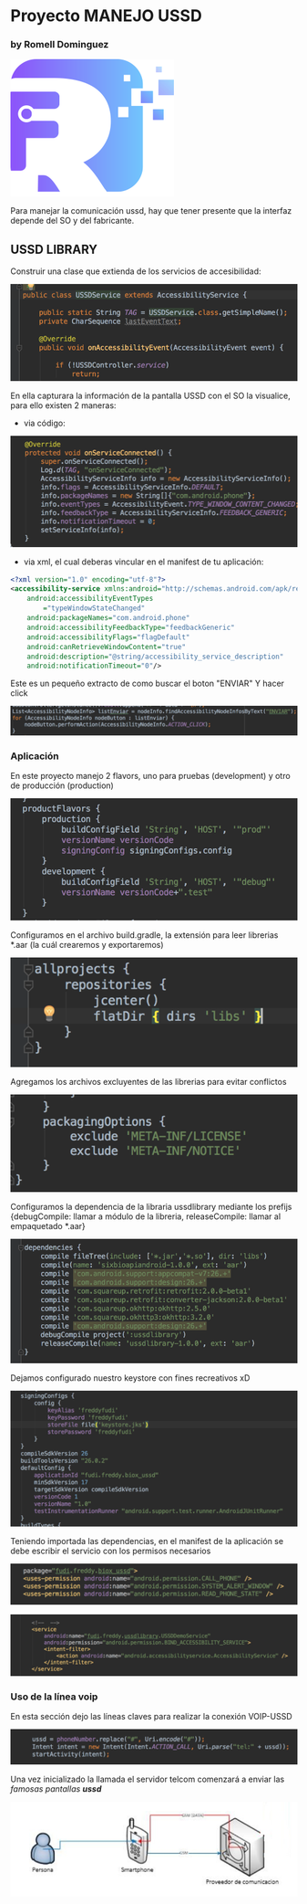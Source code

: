 # Proyecto MANEJO USSD

### by Romell Dominguez
[![](snapshot/icono.png)](https://www.romellfudi.com/)

Para manejar la comunicación ussd, hay que tener presente que la interfaz depende del SO y del fabricante.

## USSD LIBRARY

Construir una clase que extienda de los servicios de accesibilidad:

![image](snapshot/G.png)

En ella capturara la información de la pantalla USSD con el SO la visualice, para ello existen 2 maneras:

* via código:

![image](snapshot/H.png)

* via xml, el cual deberas vincular en el manifest de tu aplicación:

```xml
<?xml version="1.0" encoding="utf-8"?>
<accessibility-service xmlns:android="http://schemas.android.com/apk/res/android"
    android:accessibilityEventTypes
        ="typeWindowStateChanged"
    android:packageNames="com.android.phone"
    android:accessibilityFeedbackType="feedbackGeneric"
    android:accessibilityFlags="flagDefault"
    android:canRetrieveWindowContent="true"
    android:description="@string/accessibility_service_description"
    android:notificationTimeout="0"/>
```

Este es un pequeño extracto de como buscar el boton "ENVIAR" Y hacer click

![image](snapshot/I.png)

### Aplicación

En este proyecto manejo 2 flavors, uno para pruebas (development) y otro de producción (production)

![image](snapshot/A.png)

Configuramos en el archivo build.gradle, la extensión para leer librerias *.aar (la cuál crearemos y exportaremos)

![image](snapshot/E.png)

Agregamos los archivos excluyentes de las librerias para evitar conflictos

![image](snapshot/B.png)

Configuramos la dependencia de la libraria ussdlibrary mediante los prefijs {debugCompile: llamar a módulo de la libreria, releaseCompile: llamar al empaquetado *.aar}

![image](snapshot/C.png)

Dejamos configurado nuestro keystore con fines recreativos xD

![image](snapshot/D.png)

Teniendo importada las dependencias, en el manifest de la aplicación se debe escribir el servicio con los permisos necesarios

![image](snapshot/J.png)

![image](snapshot/F.png)

### Uso de la línea voip

En esta sección dejo las líneas claves para realizar la conexión VOIP-USSD

![image](snapshot/K.png)

Una vez inicializado la llamada el servidor telcom comenzará a enviar las *famosas pantallas **ussd***

![image](snapshot/telcom.png)
